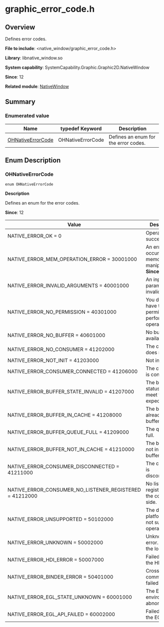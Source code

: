 # graphic_error_code.h

## Overview

Defines error codes.

**File to include**: <native_window/graphic_error_code.h>

**Library**: libnative_window.so

**System capability**: SystemCapability.Graphic.Graphic2D.NativeWindow

**Since**: 12

**Related module**: [NativeWindow](capi-nativewindow.md)

## Summary

### Enumerated value

| Name| typedef Keyword| Description|
| -- | -- | -- |
| [OHNativeErrorCode](#ohnativeerrorcode) | OHNativeErrorCode | Defines an enum for the error codes.|

## Enum Description

### OHNativeErrorCode

```
enum OHNativeErrorCode
```

**Description**

Defines an enum for the error codes.

**Since**: 12

| Value| Description|
| -- | -- |
| NATIVE_ERROR_OK = 0 | Operation successful.|
| NATIVE_ERROR_MEM_OPERATION_ERROR = 30001000 | An error occurs during memory manipulation.<br>**Since**: 15|
| NATIVE_ERROR_INVALID_ARGUMENTS = 40001000 | An input parameter is invalid.|
| NATIVE_ERROR_NO_PERMISSION = 40301000 | You do not have the permission to perform the operation.|
| NATIVE_ERROR_NO_BUFFER = 40601000 | No buffer is available.|
| NATIVE_ERROR_NO_CONSUMER = 41202000 | The consumer does not exist.|
| NATIVE_ERROR_NOT_INIT = 41203000 | Not initialized.|
| NATIVE_ERROR_CONSUMER_CONNECTED = 41206000 | The consumer is connected.|
| NATIVE_ERROR_BUFFER_STATE_INVALID = 41207000 | The buffer status does not meet the expectation.|
| NATIVE_ERROR_BUFFER_IN_CACHE = 41208000 | The buffer is already in the buffer queue.|
| NATIVE_ERROR_BUFFER_QUEUE_FULL = 41209000 | The queue is full.|
| NATIVE_ERROR_BUFFER_NOT_IN_CACHE = 41210000 | The buffer is not in the buffer queue.|
| NATIVE_ERROR_CONSUMER_DISCONNECTED = 41211000 | The consumer is disconnected.|
| NATIVE_ERROR_CONSUMER_NO_LISTENER_REGISTERED = 41212000 | No listener is registered on the consumer side.|
| NATIVE_ERROR_UNSUPPORTED = 50102000 | The device or platform does not support the operation.|
| NATIVE_ERROR_UNKNOWN = 50002000 | Unknown error. Check the log.|
| NATIVE_ERROR_HDI_ERROR = 50007000 | Failed to call the HDI.|
| NATIVE_ERROR_BINDER_ERROR = 50401000 | Cross-process communication failed.|
| NATIVE_ERROR_EGL_STATE_UNKNOWN = 60001000 | The EGL environment is abnormal.|
| NATIVE_ERROR_EGL_API_FAILED = 60002000 | Failed to call the EGL APIs.|
